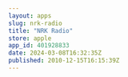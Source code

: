 ```yaml
---
layout: apps
slug: nrk-radio
title: "NRK Radio"
store: apple
app_id: 401928833
date: 2024-03-08T16:32:35Z
published: 2010-12-15T16:15:39Z
---
```

